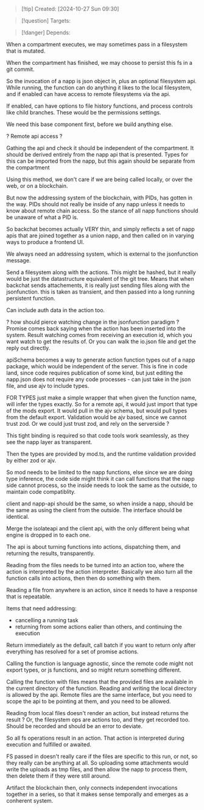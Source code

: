 
>[!tip] Created: [2024-10-27 Sun 09:30]

>[!question] Targets: 

>[!danger] Depends: 

When a compartment executes, we may sometimes pass in a filesystem that is mutated.

When the compartment has finished, we may choose to persist this fs in a git commit.

So the invocation of a napp is json object in, plus an optional filesystem api.  While running, the function can do anything it likes to the local filesystem, and if enabled can have access to remote filesystems via the api.

If enabled, can have options to file history functions, and process controls like child branches.  These would be the permissions settings.

We need this base component first, before we build anything else.

? Remote api access ? 

Gathing the api and check it should be independent of the compartment.
It should be derived entirely from the napp api that is presented.
Types for this can be imported from the napp, but this again should be separate from the compartment

Using this method, we don't care if we are being called locally, or over the web, or on a blockchain.

But now the addressing system of the blockchain, with PIDs, has gotten in the way.
PIDs should not really be inside of any napp unless it needs to know about remote chain access.
So the stance of all napp functions should be unaware of what a PID is.

So backchat becomes actually VERY thin, and simply reflects a set of napp apis that are joined together as a union napp, and then called on in varying ways to produce a frontend UI.

We always need an addressing system, which is external to the jsonfunction message.

Send a filesystem along with the actions.
This might be hashed, but it really would be just the datastructure equivalent of the git tree.
Means that when backchat sends attachements, it is really just sending files along with the jsonfunction.  this is taken as transient, and then passed into a long running persistent function.

Can include auth data in the action too.

? how should pierce watching change in the jsonfunction paradigm ?
Promise comes back saying when the action has been inserted into the system.
Result watching comes from receiving an execution id, which you want watch to get the results of.
Or you can walk the io.json file and get the reply out directly.

apiSchema becomes a way to generate action function types out of a napp package, which would be independent of the server.
This is fine in code land, since code requires publication of some kind, but just editing the napp.json does not require any code processes - can just take in the json file, and use ajv to include types.

FOR TYPES just make a simple wrapper that when given the function name, will infer the types exactly.  So for a remote api, it would just import that type of the mods export.  It would pull in the ajv schema, but would pull types from the default export.  Validation would be ajv based, since we cannot trust zod.   Or we could just trust zod, and rely on the serverside ?

This tight binding is required so that code tools work seamlessly, as they see the napp layer as transparent.

Then the types are provided by mod.ts, and the runtime validation provided by either zod or ajv.


So mod needs to be limited to the napp functions, else since we are doing type inference, the code side might think it can call functions that the napp side cannot process, so the inside needs to look the same as the outside, to maintain code compatiblity.


client and napp-api should be the same, so when inside a napp, should be the same as using the client from the outside.  The interface should be identical.

Merge the isolateapi and the client api, with the only different being what engine is dropped in to each one.

The api is about turning functions into actions, dispatching them, and returning the results, transparently.

Reading from the files needs to be turned into an action too, where the action is interpreted by the action interpreter.  Basically we also turn all the function calls into actions, then then do something with them.

Reading a file from anywhere is an action, since it needs to have a response that is repeatable.

Items that need addressing:
- cancelling a running task
- returning from some actions ealier than others, and continuing the execution

Return immediately as the default, call batch if you want to return only after everything has resolved for a set of promise actions.

Calling the function is language agnostic, since the remote code might not export types, or js functions, and so might return something different.

Calling the function with files means that the provided files are available in the current directory of the function.  Reading and writing the local directory is allowed by the api.  Remote files are the same interface, but you need to scope the api to be pointing at them, and you need to be allowed.

Reading from local files doesn't render an action, but instead returns the result ?
Or, the filesystem ops are actions too, and they get recorded too.  Should be recorded and should be an error to deviate.

So all fs operations result in an action.  That action is interpreted during execution and fulfilled or awaited.  

FS passed in doesn't really care if the files are specific to this run, or not, so they really can be anything at all.  So uploading some attachments would write the uploads as tmp files, and then allow the napp to process them, then delete them if they were still around.

Artifact the blockchain then, only connects independent invocations together in a series, so that it makes sense temporally and emerges as a conherent system.